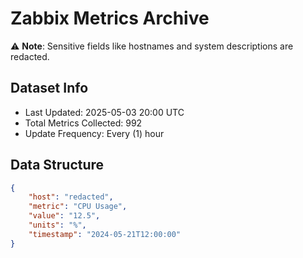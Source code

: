 # Zabbix Metrics Archive

⚠️ **Note**: Sensitive fields like hostnames and system descriptions are redacted.

## Dataset Info
- Last Updated: 2025-05-03 20:00 UTC
- Total Metrics Collected: 992
- Update Frequency: Every (1) hour

## Data Structure
```json
{
    "host": "redacted",
    "metric": "CPU Usage",
    "value": "12.5",
    "units": "%",
    "timestamp": "2024-05-21T12:00:00"
}
```
